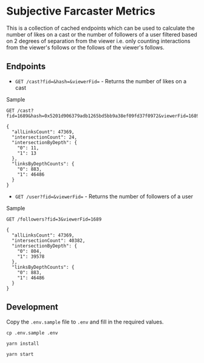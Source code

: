 # Subjective Farcaster Metrics

This is a collection of cached endpoints which can be used to calculate the number of likes on a cast or the number of followers of a user filtered based on 2 degrees of separation from the viewer i.e. only counting interactions from the viewer's follows or the follows of the viewer's follows.

## Endpoints

- `GET /cast?fid=&hash=&viewerFid=` - Returns the number of likes on a cast

Sample

```
GET /cast?fid=1689&hash=0x5201d906379adb1265bd5bb9a38ef09fd37f0972&viewerFid=1689
```

```
{
  "allLinksCount": 47369,
  "intersectionCount": 24,
  "intersectionByDepth": {
    "0": 11,
    "1": 13
  },
  "linksByDepthCounts": {
    "0": 883,
    "1": 46486
  }
}
```

- `GET /user?fid=&viewerFid=` - Returns the number of followers of a user

Sample

```
GET /followers?fid=3&viewerFid=1689
```

```
{
  "allLinksCount": 47369,
  "intersectionCount": 40382,
  "intersectionByDepth": {
    "0": 804,
    "1": 39578
  },
  "linksByDepthCounts": {
    "0": 883,
    "1": 46486
  }
}
```

## Development

Copy the `.env.sample` file to `.env` and fill in the required values.

```
cp .env.sample .env
```

```
yarn install
```

```
yarn start
```
